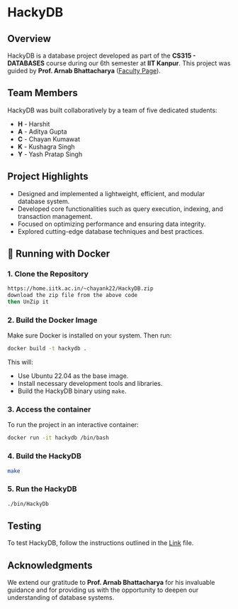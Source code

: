 # HackyDB

## Overview
HackyDB is a database project developed as part of the **CS315 - DATABASES** course during our 6th semester at **IIT Kanpur**. This project was guided by **Prof. Arnab Bhattacharya** ([Faculty Page](https://www.cse.iitk.ac.in/users/arnabb/)).

## Team Members
HackyDB was built collaboratively by a team of five dedicated students:
- **H** - Harshit
- **A** - Aditya Gupta
- **C** - Chayan Kumawat
- **K** - Kushagra Singh
- **Y** - Yash Pratap Singh

## Project Highlights
- Designed and implemented a lightweight, efficient, and modular database system.
- Developed core functionalities such as query execution, indexing, and transaction management.
- Focused on optimizing performance and ensuring data integrity.
- Explored cutting-edge database techniques and best practices.

## 🐳 Running with Docker

### 1. Clone the Repository
```bash
https://home.iitk.ac.in/~chayank22/HackyDB.zip
download the zip file from the above code
then UnZip it
```

### 2. Build the Docker Image
Make sure Docker is installed on your system. Then run:
```bash
docker build -t hackydb .
```
This will:
- Use Ubuntu 22.04 as the base image.
- Install necessary development tools and libraries.
- Build the HackyDB binary using `make`.

### 3. Access the container 
To run the project in an interactive container:
```bash
docker run -it hackydb /bin/bash
```

### 4. Build the HackyDB
```bash
make
```

### 5. Run the HackyDB
```bash
./bin/HackyDb
```

## Testing
To test HackyDB, follow the instructions outlined in the [Link](./Test.md) file.

## Acknowledgments
We extend our gratitude to **Prof. Arnab Bhattacharya** for his invaluable guidance and for providing us with the opportunity to deepen our understanding of database systems.
